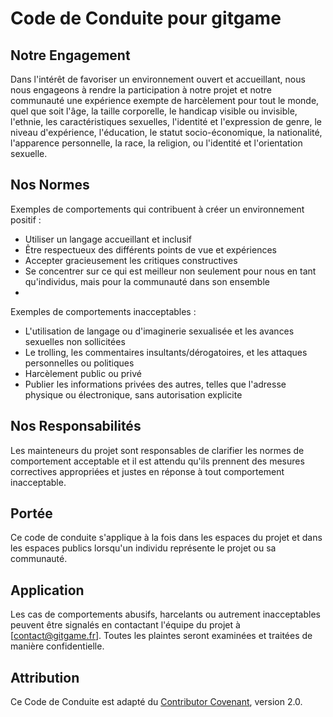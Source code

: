 # Code de Conduite pour gitgame

## Notre Engagement

Dans l'intérêt de favoriser un environnement ouvert et accueillant, nous nous engageons à rendre la participation à notre projet et notre communauté une expérience exempte de harcèlement pour tout le monde, quel que soit l'âge, la taille corporelle, le handicap visible ou invisible, l'ethnie, les caractéristiques sexuelles, l'identité et l'expression de genre, le niveau d'expérience, l'éducation, le statut socio-économique, la nationalité, l'apparence personnelle, la race, la religion, ou l'identité et l'orientation sexuelle.

## Nos Normes

Exemples de comportements qui contribuent à créer un environnement positif :
- Utiliser un langage accueillant et inclusif
- Être respectueux des différents points de vue et expériences
- Accepter gracieusement les critiques constructives
- Se concentrer sur ce qui est meilleur non seulement pour nous en tant qu'individus, mais pour la communauté dans son ensemble
- 

Exemples de comportements inacceptables :

- L'utilisation de langage ou d'imaginerie sexualisée et les avances sexuelles non sollicitées
- Le trolling, les commentaires insultants/dérogatoires, et les attaques personnelles ou politiques
- Harcèlement public ou privé
- Publier les informations privées des autres, telles que l'adresse physique ou électronique, sans autorisation explicite

## Nos Responsabilités

Les mainteneurs du projet sont responsables de clarifier les normes de comportement acceptable et il est attendu qu'ils prennent des mesures correctives appropriées et justes en réponse à tout comportement inacceptable.

## Portée

Ce code de conduite s'applique à la fois dans les espaces du projet et dans les espaces publics lorsqu'un individu représente le projet ou sa communauté.

## Application

Les cas de comportements abusifs, harcelants ou autrement inacceptables peuvent être signalés en contactant l'équipe du projet à [contact@gitgame.fr]. Toutes les plaintes seront examinées et traitées de manière confidentielle.

## Attribution

Ce Code de Conduite est adapté du [Contributor Covenant](https://www.contributor-covenant.org/), version 2.0.

